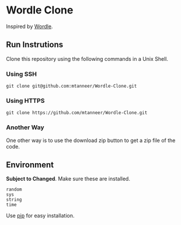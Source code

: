 # Wordle Clone
 
Inspired by [Wordle](https://www.nytimes.com/games/wordle/index.html). 

## Run Instrutions
Clone this repository using the following commands in a Unix Shell.
### Using SSH
```
git clone git@github.com:mtanneer/Wordle-Clone.git
```
### Using HTTPS
```
git clone https://github.com/mtanneer/Wordle-Clone.git
```
### Another Way
One other way is to use the download zip button to get a zip file of the code. 

## Environment
**Subject to Changed**. Make sure these are installed. 
```
random
sys
string
time
```
Use [pip](https://pypi.org/project/pip/) for easy installation.
